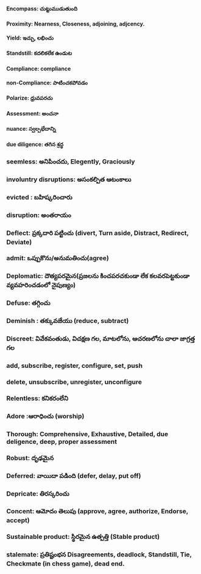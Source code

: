 
#### Encompass: చుట్టుముడుతుంది
#### Proximity: Nearness, Closeness, adjoining, adjcency.
#### Yield: ఇచ్చు, లభించు
#### Standstill: కదలికలేక ఉండుట
#### Compliance: compliance
#### non-Compliance: పాటించకపోవడం
#### Polarize: ధ్రువపరచు
#### Assessment: అంచనా
#### nuance: స్వల్పభేదాన్ని
#### due diligence: తగిన శ్రద్ధ
### seemless: అనిపించదు, Elegently, Graciously
### involuntry disruptions: అసంకల్పిత ఆటంకాలు
### evicted : బహిష్కరించారు
### disruption: అంతరాయం
### Deflect: ప్రక్కదారి పట్టించు (divert, Turn aside, Distract, Redirect, Deviate)
### admit: ఒప్పుకొను/అనుమతించు(agree)
### Deplomatic: దౌత్యపరమైన(ప్రజలను కించపరచకుండా లేక కలవరపెట్టకుండా వ్యవహరించడంలో నైపుణ్యం)
### Defuse: తగ్గించు
### Deminish : తక్కువజేయు (reduce, subtract)
### Discreet: వివేకవంతుడు, విచక్షణ గల, మాటలోను, ఆచరణలోను చాలా జాగ్రత్త గల
### add, subscribe, register, configure, set, push
### delete, unsubscribe, unregister, unconfigure
### Relentless: కనికరంలేని
### Adore :ఆరాధించు (worship)
### Thorough: Comprehensive, Exhaustive, Detailed, due deligence, deep, proper assessment
### Robust: దృఢమైన
### Deferred: వాయిదా పడింది (defer, delay, put off)
### Depricate: తిరస్కరించు
### Concent: ఆమోదం తెలుపు (approve, agree, authorize, Endorse, accept)
### Sustainable product: స్థిరమైన ఉత్పత్తి (Stable product)
### stalemate: ప్రతిష్టంభన Disagreements, deadlock, Standstill, Tie, Checkmate (in chess game), dead end.